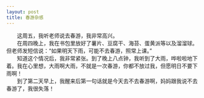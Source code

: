 ```yaml
---
layout: post
title: 春游杂感
---
```



　　这周五，我听老师说去春游，我非常高兴。    
　　在周四晚上，我在书包里放好了薯片、豆腐干、海苔、蛋黄派等以及溜溜球。但老师发短信说：“如果明天下雨，可能不去春游，照常上课。”    
　　知道这个情况后，我非常紧张。到了晚上八点钟，我听到了大雨，哗啦啦地下着。我在心里想，大雨啊大雨，不就是一次春游，你都不放过我，但愿明日不要下雨啊！    
　　到了第二天早上，我醒来后第一句话就是今天去不去春游啊，妈妈跟我说不去春游了，我很失落！    
